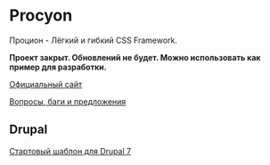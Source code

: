 # Procyon

Процион - Лёгкий и гибкий CSS Framework.

**Проект закрыт. Обновлений не будет. Можно использовать как пример для разработки.**

[Официальный сайт](https://semyondragunov.github.io/Procyon)

[Вопросы, баги и предложения](https://github.com/semyondragunov/Procyon/issues)

## Drupal

[Стартовый шаблон для Drupal 7](https://github.com/semyondragunov/ProcyonTheme)
